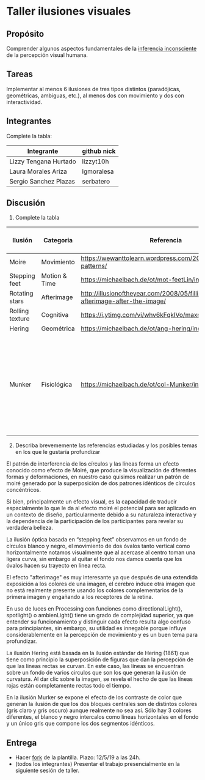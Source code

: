# Taller ilusiones visuales

## Propósito

Comprender algunos aspectos fundamentales de la [inferencia inconsciente](https://github.com/VisualComputing/Cognitive) de la percepción visual humana.

## Tareas

Implementar al menos 6 ilusiones de tres tipos distintos (paradójicas, geométricas, ambiguas, etc.), al menos dos con movimiento y dos con interactividad.

## Integrantes

Complete la tabla:

| Integrante | github nick |
|------------|-------------|
| Lizzy Tengana Hurtado | lizzyt10h |
| Laura Morales Ariza | lgmoralesa |
| Sergio Sanchez Plazas | serbatero |

## Discusión

1. Complete la tabla

| Ilusión | Categoria | Referencia | Tipo de interactividad (si aplica) | URL código base (si aplica) |
|---------|-----------|------------|------------------------------------|-----------------------------|
|     Moire    |     Movimiento      |     https://wewanttolearn.wordpress.com/2015/10/07/moire-patterns/       |                                   |               https://www.openprocessing.org/sketch/348969              |
|    Stepping feet     |      Motion & Time     |      https://michaelbach.de/ot/mot-feetLin/index.html      |   mousePressed                                 |                             |
| Rotating stars | Afterimage | http://illusionoftheyear.com/2008/05/filling-in-the-afterimage-after-the-image/ | | https://processing.org/examples/regularpolygon.html https://processing.org/examples/star.html |
| Rolling texture | Cognitiva | https://i.ytimg.com/vi/whv6kFqkIVo/maxresdefault.jpg | | |
| Hering       |   Geométrica        |    https://michaelbach.de/ot/ang-hering/index.html        |    mousePressed                                |                             |
|  Munker       |    Fisiológica       |   https://michaelbach.de/ot/col-Munker/index.html         |       mousePressed: remueve las lineas intercaladas del fondo. Mover el mouse de arriba a abajo mueve las lineas del fondo en la dirección respectiva       |                             |

2. Describa brevememente las referencias estudiadas y los posibles temas en los que le gustaría profundizar

El patrón de interferencia de los círculos y las líneas forma un efecto conocido como efecto de Moiré, que produce la visualización de diferentes formas y deformaciones, en nuestro caso quisimos realizar un patrón de moiré generado por la superposición de dos patrones idénticos de círculos concéntricos.

Si bien, principalmente un efecto visual, es la capacidad de traducir espacialmente lo que le da al efecto moiré el potencial para ser aplicado en un contexto de diseño, particularmente debido a su naturaleza interactiva y la dependencia de la participación de los participantes para revelar su verdadera belleza.

La ilusión óptica basada en “stepping feet” observamos en un fondo de círculos blanco y negro, el movimiento de dos óvalos tanto vertical como horizontalmente notamos visualmente que al acercase al centro toman una ligera curva, sin embargo al quitar el fondo nos damos cuenta que los óvalos hacen su trayecto en línea recta.

El efecto "afterimage" es muy interesante ya que después de una extendida exposición a los colores de una imagen, el cerebro induce otra imagen que no está realmente presente usando los colores complementarios de la primera imagen y engañando a los receptores de la retina.

En uso de luces en Processing con funciones como directionalLight(), spotlight() o ambienLight() tiene un grado de complejidad superior, ya que entender su funcionamiento y distinguir cada efecto resulta algo confuso para principiantes, sin embargo, su utilidad es innegable porque influye considerablemente en la percepción de movimiento y es un buen tema para profundizar.

La ilusión Hering está basada en la ilusión estándar de Hering (1861) que tiene como principio la superposición de figuras que dan la percepción de que las lineas rectas se curvan. En este caso, las líneas se encuentran sobre un fondo de varios circulos que son los que generan la ilusión de curvatura. Al dar clic sobre la imagen, se revela el hecho de que las líneas rojas están completamente rectas todo el tiempo.

En la ilusión Murker se expone el efecto de los contraste de color que generan la ilusión de que los dos bloques centrales son de distintos colores (gris claro y gris oscuro) aunque realmente no sea así. Sólo hay 3 colores diferentes, el blanco y negro intercalos como lineas horizontales en el fondo y un único gris que compone los dos segmentos idénticos. 

## Entrega

* Hacer [fork](https://help.github.com/articles/fork-a-repo/) de la plantilla. Plazo: 12/5/19 a las 24h.
* (todos los integrantes) Presentar el trabajo presencialmente en la siguiente sesión de taller.
